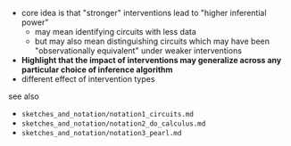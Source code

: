 - core idea is that "stronger" interventions lead to "higher inferential power"
  - may mean identifying circuits with less data 
  - but may also mean distinguishing circuits which may have been "observationally equivalent" under weaker interventions 
- **Highlight that the impact of interventions may generalize across any particular choice of inference algorithm**
- different effect of intervention types 


see also 
  - `sketches_and_notation/notation1_circuits.md`
  - `sketches_and_notation/notation2_do_calculus.md`
  - `sketches_and_notation/notation3_pearl.md`
